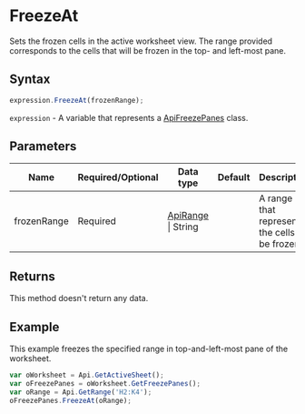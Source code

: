 # FreezeAt

Sets the frozen cells in the active worksheet view. The range provided corresponds to the cells that will be frozen in the top- and left-most pane.

## Syntax

```javascript
expression.FreezeAt(frozenRange);
```

`expression` - A variable that represents a [ApiFreezePanes](../ApiFreezePanes.md) class.

## Parameters

| **Name** | **Required/Optional** | **Data type** | **Default** | **Description** |
| ------------- | ------------- | ------------- | ------------- | ------------- |
| frozenRange | Required | [ApiRange](../../ApiRange/ApiRange.md) \| String |  | A range that represents the cells to be frozen. |

## Returns

This method doesn't return any data.

## Example

This example freezes the specified range in top-and-left-most pane of the worksheet.

```javascript
var oWorksheet = Api.GetActiveSheet();
var oFreezePanes = oWorksheet.GetFreezePanes();
var oRange = Api.GetRange('H2:K4');
oFreezePanes.FreezeAt(oRange);
```
